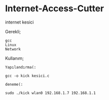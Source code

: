 # Internet-Access-Cutter
internet kesici

Gerekli;
```
gcc
Linux
Network
```

Kullanım;

```
Yapılandırma(:

gcc -o kick kesici.c

deneme(:

sudo ./kick wlan0 192.168.1.7 192.168.1.1

```

